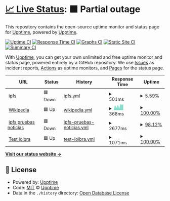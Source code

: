 # [📈 Live Status](https://demo.upptime.js.org): <!--live status--> **🟧 Partial outage**

This repository contains the open-source uptime monitor and status page for [Upptime](https://upptime.js.org), powered by [Upptime](https://github.com/upptime/upptime).

[![Uptime CI](https://github.com/upptime/upptime/workflows/Uptime%20CI/badge.svg)](https://github.com/upptime/upptime/actions?query=workflow%3A%22Uptime+CI%22)
[![Response Time CI](https://github.com/upptime/upptime/workflows/Response%20Time%20CI/badge.svg)](https://github.com/upptime/upptime/actions?query=workflow%3A%22Response+Time+CI%22)
[![Graphs CI](https://github.com/upptime/upptime/workflows/Graphs%20CI/badge.svg)](https://github.com/upptime/upptime/actions?query=workflow%3A%22Graphs+CI%22)
[![Static Site CI](https://github.com/upptime/upptime/workflows/Static%20Site%20CI/badge.svg)](https://github.com/upptime/upptime/actions?query=workflow%3A%22Static+Site+CI%22)
[![Summary CI](https://github.com/upptime/upptime/workflows/Summary%20CI/badge.svg)](https://github.com/upptime/upptime/actions?query=workflow%3A%22Summary+CI%22)

With [Upptime](https://upptime.js.org), you can get your own unlimited and free uptime monitor and status page, powered entirely by a GitHub repository. We use [Issues](https://github.com/upptime/upptime/issues) as incident reports, [Actions](https://github.com/upptime/upptime/actions) as uptime monitors, and [Pages](https://demo.upptime.js.org) for the status page.

<!--start: status pages-->
<!-- This summary is generated by Upptime (https://github.com/upptime/upptime) -->
<!-- Do not edit this manually, your changes will be overwritten -->
<!-- prettier-ignore -->
| URL | Status | History | Response Time | Uptime |
| --- | ------ | ------- | ------------- | ------ |
| <img alt="" src="https://favicons.githubusercontent.com/ipfs.io" height="13"> [ipfs](https://ipfs.io/ipfs/QmeXkQfMeRQUp6YfePGEgRu81Rz3GXgbJRc5bZbqecRh73) | 🟥 Down | [ipfs.yml](https://github.com/aratan/Monitorizaci-n/commits/HEAD/history/ipfs.yml) | <details><summary><img alt="Response time graph" src="./graphs/ipfs/response-time-week.png" height="20"> 501ms</summary><br><a href="https://demo.upptime.js.org/history/ipfs"><img alt="Response time 501" src="https://img.shields.io/endpoint?url=https%3A%2F%2Fraw.githubusercontent.com%2Faratan%2FMonitorizaci-n%2FHEAD%2Fapi%2Fipfs%2Fresponse-time.json"></a><br><a href="https://demo.upptime.js.org/history/ipfs"><img alt="24-hour response time 0" src="https://img.shields.io/endpoint?url=https%3A%2F%2Fraw.githubusercontent.com%2Faratan%2FMonitorizaci-n%2FHEAD%2Fapi%2Fipfs%2Fresponse-time-day.json"></a><br><a href="https://demo.upptime.js.org/history/ipfs"><img alt="7-day response time 501" src="https://img.shields.io/endpoint?url=https%3A%2F%2Fraw.githubusercontent.com%2Faratan%2FMonitorizaci-n%2FHEAD%2Fapi%2Fipfs%2Fresponse-time-week.json"></a><br><a href="https://demo.upptime.js.org/history/ipfs"><img alt="30-day response time 501" src="https://img.shields.io/endpoint?url=https%3A%2F%2Fraw.githubusercontent.com%2Faratan%2FMonitorizaci-n%2FHEAD%2Fapi%2Fipfs%2Fresponse-time-month.json"></a><br><a href="https://demo.upptime.js.org/history/ipfs"><img alt="1-year response time 501" src="https://img.shields.io/endpoint?url=https%3A%2F%2Fraw.githubusercontent.com%2Faratan%2FMonitorizaci-n%2FHEAD%2Fapi%2Fipfs%2Fresponse-time-year.json"></a></details> | <details><summary><a href="https://demo.upptime.js.org/history/ipfs">5.59%</a></summary><a href="https://demo.upptime.js.org/history/ipfs"><img alt="All-time uptime 5.59%" src="https://img.shields.io/endpoint?url=https%3A%2F%2Fraw.githubusercontent.com%2Faratan%2FMonitorizaci-n%2FHEAD%2Fapi%2Fipfs%2Fuptime.json"></a><br><a href="https://demo.upptime.js.org/history/ipfs"><img alt="24-hour uptime 0.00%" src="https://img.shields.io/endpoint?url=https%3A%2F%2Fraw.githubusercontent.com%2Faratan%2FMonitorizaci-n%2FHEAD%2Fapi%2Fipfs%2Fuptime-day.json"></a><br><a href="https://demo.upptime.js.org/history/ipfs"><img alt="7-day uptime 5.59%" src="https://img.shields.io/endpoint?url=https%3A%2F%2Fraw.githubusercontent.com%2Faratan%2FMonitorizaci-n%2FHEAD%2Fapi%2Fipfs%2Fuptime-week.json"></a><br><a href="https://demo.upptime.js.org/history/ipfs"><img alt="30-day uptime 5.59%" src="https://img.shields.io/endpoint?url=https%3A%2F%2Fraw.githubusercontent.com%2Faratan%2FMonitorizaci-n%2FHEAD%2Fapi%2Fipfs%2Fuptime-month.json"></a><br><a href="https://demo.upptime.js.org/history/ipfs"><img alt="1-year uptime 5.59%" src="https://img.shields.io/endpoint?url=https%3A%2F%2Fraw.githubusercontent.com%2Faratan%2FMonitorizaci-n%2FHEAD%2Fapi%2Fipfs%2Fuptime-year.json"></a></details>
| <img alt="" src="https://favicons.githubusercontent.com/en.wikipedia.org" height="13"> [Wikipedia](https://en.wikipedia.org) | 🟩 Up | [wikipedia.yml](https://github.com/aratan/Monitorizaci-n/commits/HEAD/history/wikipedia.yml) | <details><summary><img alt="Response time graph" src="./graphs/wikipedia/response-time-week.png" height="20"> 368ms</summary><br><a href="https://demo.upptime.js.org/history/wikipedia"><img alt="Response time 368" src="https://img.shields.io/endpoint?url=https%3A%2F%2Fraw.githubusercontent.com%2Faratan%2FMonitorizaci-n%2FHEAD%2Fapi%2Fwikipedia%2Fresponse-time.json"></a><br><a href="https://demo.upptime.js.org/history/wikipedia"><img alt="24-hour response time 264" src="https://img.shields.io/endpoint?url=https%3A%2F%2Fraw.githubusercontent.com%2Faratan%2FMonitorizaci-n%2FHEAD%2Fapi%2Fwikipedia%2Fresponse-time-day.json"></a><br><a href="https://demo.upptime.js.org/history/wikipedia"><img alt="7-day response time 368" src="https://img.shields.io/endpoint?url=https%3A%2F%2Fraw.githubusercontent.com%2Faratan%2FMonitorizaci-n%2FHEAD%2Fapi%2Fwikipedia%2Fresponse-time-week.json"></a><br><a href="https://demo.upptime.js.org/history/wikipedia"><img alt="30-day response time 368" src="https://img.shields.io/endpoint?url=https%3A%2F%2Fraw.githubusercontent.com%2Faratan%2FMonitorizaci-n%2FHEAD%2Fapi%2Fwikipedia%2Fresponse-time-month.json"></a><br><a href="https://demo.upptime.js.org/history/wikipedia"><img alt="1-year response time 368" src="https://img.shields.io/endpoint?url=https%3A%2F%2Fraw.githubusercontent.com%2Faratan%2FMonitorizaci-n%2FHEAD%2Fapi%2Fwikipedia%2Fresponse-time-year.json"></a></details> | <details><summary><a href="https://demo.upptime.js.org/history/wikipedia">100.00%</a></summary><a href="https://demo.upptime.js.org/history/wikipedia"><img alt="All-time uptime 100.00%" src="https://img.shields.io/endpoint?url=https%3A%2F%2Fraw.githubusercontent.com%2Faratan%2FMonitorizaci-n%2FHEAD%2Fapi%2Fwikipedia%2Fuptime.json"></a><br><a href="https://demo.upptime.js.org/history/wikipedia"><img alt="24-hour uptime 100.00%" src="https://img.shields.io/endpoint?url=https%3A%2F%2Fraw.githubusercontent.com%2Faratan%2FMonitorizaci-n%2FHEAD%2Fapi%2Fwikipedia%2Fuptime-day.json"></a><br><a href="https://demo.upptime.js.org/history/wikipedia"><img alt="7-day uptime 100.00%" src="https://img.shields.io/endpoint?url=https%3A%2F%2Fraw.githubusercontent.com%2Faratan%2FMonitorizaci-n%2FHEAD%2Fapi%2Fwikipedia%2Fuptime-week.json"></a><br><a href="https://demo.upptime.js.org/history/wikipedia"><img alt="30-day uptime 100.00%" src="https://img.shields.io/endpoint?url=https%3A%2F%2Fraw.githubusercontent.com%2Faratan%2FMonitorizaci-n%2FHEAD%2Fapi%2Fwikipedia%2Fuptime-month.json"></a><br><a href="https://demo.upptime.js.org/history/wikipedia"><img alt="1-year uptime 100.00%" src="https://img.shields.io/endpoint?url=https%3A%2F%2Fraw.githubusercontent.com%2Faratan%2FMonitorizaci-n%2FHEAD%2Fapi%2Fwikipedia%2Fuptime-year.json"></a></details>
| <img alt="" src="https://favicons.githubusercontent.com/ipfs.io" height="13"> [ipfs pruebas noticias](https://ipfs.io/ipns/k51qzi5uqu5dicjkm8zerzc187wessd8ibgwqscv3qx80shm53k9qivmfjmznr) | 🟥 Down | [ipfs-pruebas-noticias.yml](https://github.com/aratan/Monitorizaci-n/commits/HEAD/history/ipfs-pruebas-noticias.yml) | <details><summary><img alt="Response time graph" src="./graphs/ipfs-pruebas-noticias/response-time-week.png" height="20"> 2677ms</summary><br><a href="https://demo.upptime.js.org/history/ipfs-pruebas-noticias"><img alt="Response time 2677" src="https://img.shields.io/endpoint?url=https%3A%2F%2Fraw.githubusercontent.com%2Faratan%2FMonitorizaci-n%2FHEAD%2Fapi%2Fipfs-pruebas-noticias%2Fresponse-time.json"></a><br><a href="https://demo.upptime.js.org/history/ipfs-pruebas-noticias"><img alt="24-hour response time 700" src="https://img.shields.io/endpoint?url=https%3A%2F%2Fraw.githubusercontent.com%2Faratan%2FMonitorizaci-n%2FHEAD%2Fapi%2Fipfs-pruebas-noticias%2Fresponse-time-day.json"></a><br><a href="https://demo.upptime.js.org/history/ipfs-pruebas-noticias"><img alt="7-day response time 2677" src="https://img.shields.io/endpoint?url=https%3A%2F%2Fraw.githubusercontent.com%2Faratan%2FMonitorizaci-n%2FHEAD%2Fapi%2Fipfs-pruebas-noticias%2Fresponse-time-week.json"></a><br><a href="https://demo.upptime.js.org/history/ipfs-pruebas-noticias"><img alt="30-day response time 2677" src="https://img.shields.io/endpoint?url=https%3A%2F%2Fraw.githubusercontent.com%2Faratan%2FMonitorizaci-n%2FHEAD%2Fapi%2Fipfs-pruebas-noticias%2Fresponse-time-month.json"></a><br><a href="https://demo.upptime.js.org/history/ipfs-pruebas-noticias"><img alt="1-year response time 2677" src="https://img.shields.io/endpoint?url=https%3A%2F%2Fraw.githubusercontent.com%2Faratan%2FMonitorizaci-n%2FHEAD%2Fapi%2Fipfs-pruebas-noticias%2Fresponse-time-year.json"></a></details> | <details><summary><a href="https://demo.upptime.js.org/history/ipfs-pruebas-noticias">98.12%</a></summary><a href="https://demo.upptime.js.org/history/ipfs-pruebas-noticias"><img alt="All-time uptime 98.12%" src="https://img.shields.io/endpoint?url=https%3A%2F%2Fraw.githubusercontent.com%2Faratan%2FMonitorizaci-n%2FHEAD%2Fapi%2Fipfs-pruebas-noticias%2Fuptime.json"></a><br><a href="https://demo.upptime.js.org/history/ipfs-pruebas-noticias"><img alt="24-hour uptime 99.99%" src="https://img.shields.io/endpoint?url=https%3A%2F%2Fraw.githubusercontent.com%2Faratan%2FMonitorizaci-n%2FHEAD%2Fapi%2Fipfs-pruebas-noticias%2Fuptime-day.json"></a><br><a href="https://demo.upptime.js.org/history/ipfs-pruebas-noticias"><img alt="7-day uptime 98.12%" src="https://img.shields.io/endpoint?url=https%3A%2F%2Fraw.githubusercontent.com%2Faratan%2FMonitorizaci-n%2FHEAD%2Fapi%2Fipfs-pruebas-noticias%2Fuptime-week.json"></a><br><a href="https://demo.upptime.js.org/history/ipfs-pruebas-noticias"><img alt="30-day uptime 98.12%" src="https://img.shields.io/endpoint?url=https%3A%2F%2Fraw.githubusercontent.com%2Faratan%2FMonitorizaci-n%2FHEAD%2Fapi%2Fipfs-pruebas-noticias%2Fuptime-month.json"></a><br><a href="https://demo.upptime.js.org/history/ipfs-pruebas-noticias"><img alt="1-year uptime 98.12%" src="https://img.shields.io/endpoint?url=https%3A%2F%2Fraw.githubusercontent.com%2Faratan%2FMonitorizaci-n%2FHEAD%2Fapi%2Fipfs-pruebas-noticias%2Fuptime-year.json"></a></details>
| <img alt="" src="https://favicons.githubusercontent.com/loibra.mooo.com" height="13"> [Test loibra](http://loibra.mooo.com/) | 🟩 Up | [test-loibra.yml](https://github.com/aratan/Monitorizaci-n/commits/HEAD/history/test-loibra.yml) | <details><summary><img alt="Response time graph" src="./graphs/test-loibra/response-time-week.png" height="20"> 1071ms</summary><br><a href="https://demo.upptime.js.org/history/test-loibra"><img alt="Response time 1071" src="https://img.shields.io/endpoint?url=https%3A%2F%2Fraw.githubusercontent.com%2Faratan%2FMonitorizaci-n%2FHEAD%2Fapi%2Ftest-loibra%2Fresponse-time.json"></a><br><a href="https://demo.upptime.js.org/history/test-loibra"><img alt="24-hour response time 549" src="https://img.shields.io/endpoint?url=https%3A%2F%2Fraw.githubusercontent.com%2Faratan%2FMonitorizaci-n%2FHEAD%2Fapi%2Ftest-loibra%2Fresponse-time-day.json"></a><br><a href="https://demo.upptime.js.org/history/test-loibra"><img alt="7-day response time 1071" src="https://img.shields.io/endpoint?url=https%3A%2F%2Fraw.githubusercontent.com%2Faratan%2FMonitorizaci-n%2FHEAD%2Fapi%2Ftest-loibra%2Fresponse-time-week.json"></a><br><a href="https://demo.upptime.js.org/history/test-loibra"><img alt="30-day response time 1071" src="https://img.shields.io/endpoint?url=https%3A%2F%2Fraw.githubusercontent.com%2Faratan%2FMonitorizaci-n%2FHEAD%2Fapi%2Ftest-loibra%2Fresponse-time-month.json"></a><br><a href="https://demo.upptime.js.org/history/test-loibra"><img alt="1-year response time 1071" src="https://img.shields.io/endpoint?url=https%3A%2F%2Fraw.githubusercontent.com%2Faratan%2FMonitorizaci-n%2FHEAD%2Fapi%2Ftest-loibra%2Fresponse-time-year.json"></a></details> | <details><summary><a href="https://demo.upptime.js.org/history/test-loibra">100.00%</a></summary><a href="https://demo.upptime.js.org/history/test-loibra"><img alt="All-time uptime 100.00%" src="https://img.shields.io/endpoint?url=https%3A%2F%2Fraw.githubusercontent.com%2Faratan%2FMonitorizaci-n%2FHEAD%2Fapi%2Ftest-loibra%2Fuptime.json"></a><br><a href="https://demo.upptime.js.org/history/test-loibra"><img alt="24-hour uptime 100.00%" src="https://img.shields.io/endpoint?url=https%3A%2F%2Fraw.githubusercontent.com%2Faratan%2FMonitorizaci-n%2FHEAD%2Fapi%2Ftest-loibra%2Fuptime-day.json"></a><br><a href="https://demo.upptime.js.org/history/test-loibra"><img alt="7-day uptime 100.00%" src="https://img.shields.io/endpoint?url=https%3A%2F%2Fraw.githubusercontent.com%2Faratan%2FMonitorizaci-n%2FHEAD%2Fapi%2Ftest-loibra%2Fuptime-week.json"></a><br><a href="https://demo.upptime.js.org/history/test-loibra"><img alt="30-day uptime 100.00%" src="https://img.shields.io/endpoint?url=https%3A%2F%2Fraw.githubusercontent.com%2Faratan%2FMonitorizaci-n%2FHEAD%2Fapi%2Ftest-loibra%2Fuptime-month.json"></a><br><a href="https://demo.upptime.js.org/history/test-loibra"><img alt="1-year uptime 100.00%" src="https://img.shields.io/endpoint?url=https%3A%2F%2Fraw.githubusercontent.com%2Faratan%2FMonitorizaci-n%2FHEAD%2Fapi%2Ftest-loibra%2Fuptime-year.json"></a></details>

<!--end: status pages-->

[**Visit our status website →**](https://demo.upptime.js.org)

## 📄 License

- Powered by: [Upptime](https://github.com/upptime/upptime)
- Code: [MIT](./LICENSE) © [Upptime](https://upptime.js.org)
- Data in the `./history` directory: [Open Database License](https://opendatacommons.org/licenses/odbl/1-0/)
